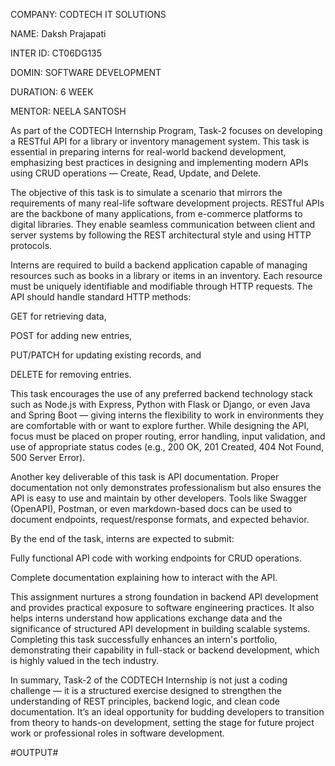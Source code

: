 COMPANY: CODTECH IT SOLUTIONS

NAME: Daksh Prajapati

INTER ID: CT06DG135

DOMIN: SOFTWARE DEVELOPMENT

DURATION: 6 WEEK

MENTOR: NEELA SANTOSH

As part of the CODTECH Internship Program, Task-2 focuses on developing a RESTful API for a library or inventory management system. This task is essential in preparing interns for real-world backend development, emphasizing best practices in designing and implementing modern APIs using CRUD operations — Create, Read, Update, and Delete.

The objective of this task is to simulate a scenario that mirrors the requirements of many real-life software development projects. RESTful APIs are the backbone of many applications, from e-commerce platforms to digital libraries. They enable seamless communication between client and server systems by following the REST architectural style and using HTTP protocols.

Interns are required to build a backend application capable of managing resources such as books in a library or items in an inventory. Each resource must be uniquely identifiable and modifiable through HTTP requests. The API should handle standard HTTP methods:

GET for retrieving data,

POST for adding new entries,

PUT/PATCH for updating existing records, and

DELETE for removing entries.

This task encourages the use of any preferred backend technology stack such as Node.js with Express, Python with Flask or Django, or even Java and Spring Boot — giving interns the flexibility to work in environments they are comfortable with or want to explore further. While designing the API, focus must be placed on proper routing, error handling, input validation, and use of appropriate status codes (e.g., 200 OK, 201 Created, 404 Not Found, 500 Server Error).

Another key deliverable of this task is API documentation. Proper documentation not only demonstrates professionalism but also ensures the API is easy to use and maintain by other developers. Tools like Swagger (OpenAPI), Postman, or even markdown-based docs can be used to document endpoints, request/response formats, and expected behavior.

By the end of the task, interns are expected to submit:

Fully functional API code with working endpoints for CRUD operations.

Complete documentation explaining how to interact with the API.

This assignment nurtures a strong foundation in backend API development and provides practical exposure to software engineering practices. It also helps interns understand how applications exchange data and the significance of structured API development in building scalable systems. Completing this task successfully enhances an intern's portfolio, demonstrating their capability in full-stack or backend development, which is highly valued in the tech industry.

In summary, Task-2 of the CODTECH Internship is not just a coding challenge — it is a structured exercise designed to strengthen the understanding of REST principles, backend logic, and clean code documentation. It’s an ideal opportunity for budding developers to transition from theory to hands-on development, setting the stage for future project work or professional roles in software development.

#OUTPUT# 
